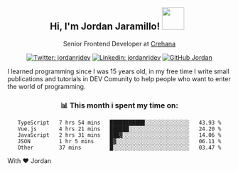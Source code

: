 <div align="center">
<h2 style="margin-right:10px;">Hi, I'm Jordan Jaramillo! <img src="https://media.giphy.com/media/Wj7lNjMNDxSmc/source.gif" width="50" > </h2>

<p>Senior Frontend Developer at <a href="https://www.crehana.com/">Crehana</a></p>

[![Twitter: jordanrjdev](https://img.shields.io/twitter/follow/jordanrjdev?style=social)](https://twitter.com/jordanrjdev)
[![Linkedin: jordanrjdev](https://img.shields.io/badge/-jordanrjdev-blue?style=flat-square&logo=Linkedin&logoColor=white&link=https://www.linkedin.com/in/jordanrjdev/)](https://www.linkedin.com/in/jordanrjdev/)
[![GitHub Jordan](https://img.shields.io/github/followers/jnadroj?label=follow&style=social)](https://github.com/jnadroj)

</div>
I learned programming since I was 15 years old, in my free time I write small publications and tutorials in DEV Comunity to help people who want to enter the world of programming.

<div align="center">

### 📊 **This month i spent my time on:**

<!--START_SECTION:waka-->

```text
TypeScript   7 hrs 54 mins   ███████████░░░░░░░░░░░░░░   43.93 %
Vue.js       4 hrs 21 mins   ██████░░░░░░░░░░░░░░░░░░░   24.20 %
JavaScript   2 hrs 31 mins   ███▓░░░░░░░░░░░░░░░░░░░░░   14.06 %
JSON         1 hr 5 mins     █▓░░░░░░░░░░░░░░░░░░░░░░░   06.11 %
Other        37 mins         █░░░░░░░░░░░░░░░░░░░░░░░░   03.47 %
```

<!--END_SECTION:waka-->

</div>

With ❤️ Jordan
